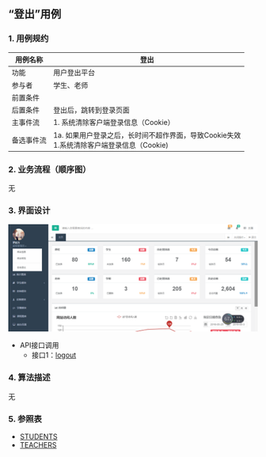 ## “登出”用例

### 1. 用例规约

用例名称 | 登出
---|---
功能 | 用户登出平台
参与者 | 学生、老师
前置条件 | 
后置条件 | 登出后，跳转到登录页面
主事件流 | 1. 系统清除客户端登录信息（Cookie）
备选事件流 | 1a. 如果用户登录之后，长时间不超作界面，导致Cookie失效  <br>1.系统清除客户端登录信息（Cookie)

### 2. 业务流程（顺序图）
无

### 3. 界面设计
![](../ui/登出-首页界面.png)
- API接口调用
    - 接口1：[logout](../impl/logout.md)

### 4. 算法描述
无
 

### 5. 参照表
- [STUDENTS](../数据库设计.md)
- [TEACHERS](../数据库设计.md)
